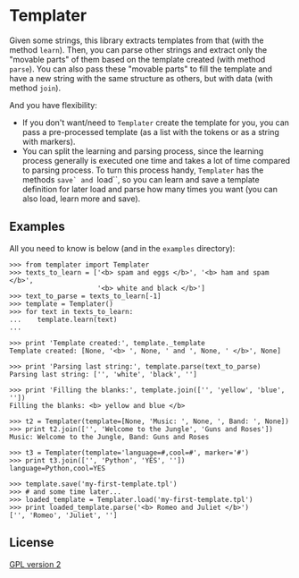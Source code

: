 Templater
=========

Given some strings, this library extracts templates from that (with the method
`learn`). Then, you can parse other strings and extract only the "movable
parts" of them based on the template created (with method `parse`). You can
also pass these "movable parts" to fill the template and have a new string with
the same structure as others, but with data (with method `join`).

And you have flexibility:

- If you don't want/need to `Templater` create the template for you, you can
pass a pre-processed template (as a list with the tokens or as a string with
markers).
- You can split the learning and parsing process, since the learning process
  generally is executed one time and takes a lot of time compared to parsing
  process. To turn this process handy, ``Templater`` has the methods ``save`
  and ``load``, so you can learn and save a template definition for later load
  and parse how many times you want (you can also load, learn more and save).

Examples
--------

All you need to know is below (and in the `examples` directory):

    >>> from templater import Templater
    >>> texts_to_learn = ['<b> spam and eggs </b>', '<b> ham and spam </b>',
                          '<b> white and black </b>']
    >>> text_to_parse = texts_to_learn[-1]
    >>> template = Templater()
    >>> for text in texts_to_learn:
    ...    template.learn(text)
    ...

    >>> print 'Template created:', template._template
    Template created: [None, '<b> ', None, ' and ', None, ' </b>', None]

    >>> print 'Parsing last string:', template.parse(text_to_parse)
    Parsing last string: ['', 'white', 'black', '']

    >>> print 'Filling the blanks:', template.join(['', 'yellow', 'blue', ''])
    Filling the blanks: <b> yellow and blue </b>

    >>> t2 = Templater(template=[None, 'Music: ', None, ', Band: ', None])
    >>> print t2.join(['', 'Welcome to the Jungle', 'Guns and Roses'])
    Music: Welcome to the Jungle, Band: Guns and Roses

    >>> t3 = Templater(template='language=#,cool=#', marker='#')
    >>> print t3.join(['', 'Python', 'YES', ''])
    language=Python,cool=YES

    >>> template.save('my-first-template.tpl')
    >>> # and some time later...
    >>> loaded_template = Templater.load('my-first-template.tpl')
    >>> print loaded_template.parse('<b> Romeo and Juliet </b>')
    ['', 'Romeo', 'Juliet', '']


License
-------

[GPL version 2](http://www.gnu.org/licenses/gpl-2.0.html)
